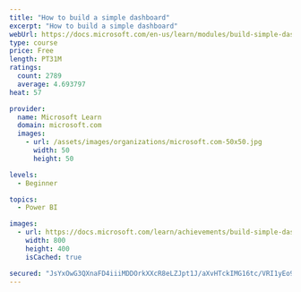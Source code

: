 ```yaml
---
title: "How to build a simple dashboard"
excerpt: "How to build a simple dashboard"
webUrl: https://docs.microsoft.com/en-us/learn/modules/build-simple-dashboard/
type: course
price: Free
length: PT31M
ratings:
  count: 2789
  average: 4.693797
heat: 57

provider:
  name: Microsoft Learn
  domain: microsoft.com
  images:
    - url: /assets/images/organizations/microsoft.com-50x50.jpg
      width: 50
      height: 50

levels:
  - Beginner

topics:
  - Power BI

images:
  - url: https://docs.microsoft.com/learn/achievements/build-simple-dashboard-social.png
    width: 800
    height: 400
    isCached: true

secured: "JsYxOwG3QXnaFD4iiiMDDOrkXXcR8eLZJpt1J/aXvHTckIMG16tc/VRI1yEo9lEBoDChX9vS0ftr95EG+n4IIF7YBbL7NjWg6J/Z0qlDpFKJ/zKL46zngy04klaSwO1q9yFcWmVZw3ub4/2v6xog9iQc9VrFy2VWc2WNuwoeKWFNXEAbghRQW4M9gOzO/Y0kozrFmzephM15TPS/DEHdhXTeAJiebOnDCAGdOEEeGsNdQIVUYgOh4Q09hRLPTdvtBpfyrJywgxGXGu61Ceka1hzyS5fk0CBF2+yXJKMgcp4cPI9Y9XidwSg/+jvclHuZRVE4/y9lUZlBMrOdHpNuiua+0foTT9mHn08plQQnH+jD405zU1jUeR3O2oh/MBJIftbCvM8pcdY14wtOymT56oqbaOJXrM680kopPxnYI2Y=;+nIVlx81yX7eDaFB2Woklg=="
---
```


